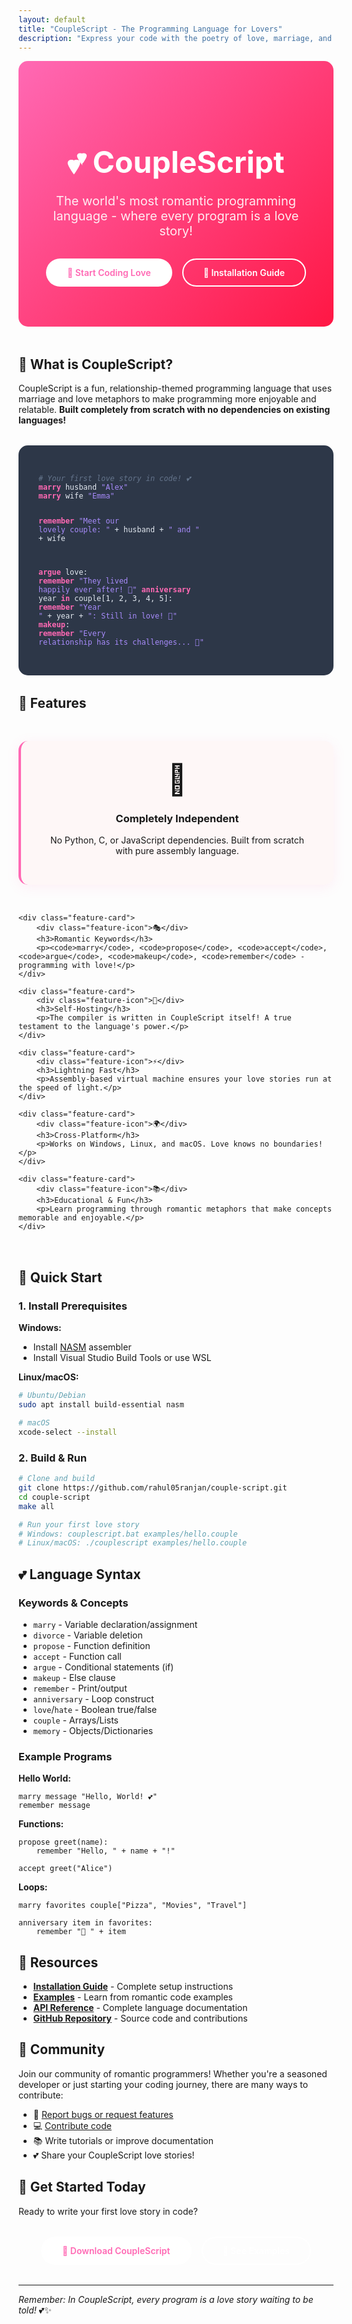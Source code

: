 ```yaml
---
layout: default
title: "CoupleScript - The Programming Language for Lovers"
description: "Express your code with the poetry of love, marriage, and relationships"
---
```


<style>
:root {
    --primary-pink: #ff69b4;
    --secondary-pink: #ffb6c1;
    --accent-red: #ff1744;
    --warm-white: #fef7f7;
    --text-dark: #2d3748;
    --gradient-romantic: linear-gradient(135deg, #ff69b4 0%, #ff1744 100%);
    --shadow-soft: 0 4px 20px rgba(255, 105, 180, 0.1);
}

.hero-section {
    background: var(--gradient-romantic);
    color: white;
    padding: 4rem 2rem;
    text-align: center;
    border-radius: 15px;
    margin-bottom: 3rem;
}

.hero-title {
    font-size: 3rem;
    font-weight: bold;
    margin-bottom: 1rem;
}

.hero-subtitle {
    font-size: 1.25rem;
    margin-bottom: 2rem;
    opacity: 0.9;
}

.cta-buttons {
    display: flex;
    gap: 1rem;
    justify-content: center;
    flex-wrap: wrap;
}

.btn {
    display: inline-flex;
    align-items: center;
    gap: 0.5rem;
    padding: 0.75rem 2rem;
    border-radius: 50px;
    text-decoration: none;
    font-weight: 600;
    transition: all 0.3s ease;
    border: 2px solid transparent;
}

.btn-primary {
    background: white;
    color: var(--primary-pink);
}

.btn-secondary {
    background: transparent;
    color: white;
    border-color: white;
}

.features-grid {
    display: grid;
    grid-template-columns: repeat(auto-fit, minmax(300px, 1fr));
    gap: 2rem;
    margin: 3rem 0;
}

.feature-card {
    background: var(--warm-white);
    padding: 2rem;
    border-radius: 15px;
    box-shadow: var(--shadow-soft);
    text-align: center;
    border-left: 4px solid var(--primary-pink);
}

.feature-icon {
    font-size: 3rem;
    margin-bottom: 1rem;
}

.code-example {
    background: #2d3748;
    color: #e2e8f0;
    padding: 2rem;
    border-radius: 15px;
    margin: 2rem 0;
    overflow-x: auto;
}

.keyword { color: #ff69b4; font-weight: bold; }
.string { color: #a78bfa; }
.comment { color: #64748b; font-style: italic; }

@media (max-width: 768px) {
    .hero-title { font-size: 2rem; }
    .cta-buttons { flex-direction: column; align-items: center; }
}
</style>

<div class="hero-section">
    <h1 class="hero-title">💕 CoupleScript</h1>
    <p class="hero-subtitle">The world's most romantic programming language - where every program is a love story!</p>
    <div class="cta-buttons">
        <a href="https://github.com/rahul05ranjan/couple-script" class="btn btn-primary">
            💖 Start Coding Love
        </a>
        <a href="installation.html" class="btn btn-secondary">
            📖 Installation Guide
        </a>
    </div>
</div>

## 🌟 What is CoupleScript?

CoupleScript is a fun, relationship-themed programming language that uses marriage and love metaphors to make programming more enjoyable and relatable. **Built completely from scratch with no dependencies on existing languages!**

<div class="code-example">
<code>
<span class="comment"># Your first love story in code! 💕</span>
<span class="keyword">marry</span> husband <span class="string">"Alex"</span>
<span class="keyword">marry</span> wife <span class="string">"Emma"</span>

<span class="keyword">remember</span> <span class="string">"Meet our lovely couple: "</span> + husband + <span class="string">" and "</span> + wife

<span class="keyword">argue</span> love:
    <span class="keyword">remember</span> <span class="string">"They lived happily ever after! 🎉"</span>
    <span class="keyword">anniversary</span> year <span class="keyword">in</span> couple[1, 2, 3, 4, 5]:
        <span class="keyword">remember</span> <span class="string">"Year "</span> + year + <span class="string">": Still in love! 💖"</span>
<span class="keyword">makeup</span>:
    <span class="keyword">remember</span> <span class="string">"Every relationship has its challenges... 💪"</span>
</code>
</div>

## 💝 Features

<div class="features-grid">
    <div class="feature-card">
        <div class="feature-icon">💝</div>
        <h3>Completely Independent</h3>
        <p>No Python, C, or JavaScript dependencies. Built from scratch with pure assembly language.</p>
    </div>
    
    <div class="feature-card">
        <div class="feature-icon">🎭</div>
        <h3>Romantic Keywords</h3>
        <p><code>marry</code>, <code>propose</code>, <code>accept</code>, <code>argue</code>, <code>makeup</code>, <code>remember</code> - programming with love!</p>
    </div>
    
    <div class="feature-card">
        <div class="feature-icon">🔧</div>
        <h3>Self-Hosting</h3>
        <p>The compiler is written in CoupleScript itself! A true testament to the language's power.</p>
    </div>
    
    <div class="feature-card">
        <div class="feature-icon">⚡</div>
        <h3>Lightning Fast</h3>
        <p>Assembly-based virtual machine ensures your love stories run at the speed of light.</p>
    </div>
    
    <div class="feature-card">
        <div class="feature-icon">🌍</div>
        <h3>Cross-Platform</h3>
        <p>Works on Windows, Linux, and macOS. Love knows no boundaries!</p>
    </div>
    
    <div class="feature-card">
        <div class="feature-icon">📚</div>
        <h3>Educational & Fun</h3>
        <p>Learn programming through romantic metaphors that make concepts memorable and enjoyable.</p>
    </div>
</div>

## 🚀 Quick Start

### 1. Install Prerequisites

**Windows:**
- Install [NASM](https://www.nasm.us/pub/nasm/releasebuilds/) assembler
- Install Visual Studio Build Tools or use WSL

**Linux/macOS:**
```bash
# Ubuntu/Debian
sudo apt install build-essential nasm

# macOS
xcode-select --install
```

### 2. Build & Run

```bash
# Clone and build
git clone https://github.com/rahul05ranjan/couple-script.git
cd couple-script
make all

# Run your first love story
# Windows: couplescript.bat examples/hello.couple
# Linux/macOS: ./couplescript examples/hello.couple
```

## 💕 Language Syntax

### Keywords & Concepts
- `marry` - Variable declaration/assignment
- `divorce` - Variable deletion  
- `propose` - Function definition
- `accept` - Function call
- `argue` - Conditional statements (if)
- `makeup` - Else clause
- `remember` - Print/output
- `anniversary` - Loop construct
- `love`/`hate` - Boolean true/false
- `couple` - Arrays/Lists
- `memory` - Objects/Dictionaries

### Example Programs

**Hello World:**
```couplescript
marry message "Hello, World! 💕"
remember message
```

**Functions:**
```couplescript
propose greet(name):
    remember "Hello, " + name + "!"

accept greet("Alice")
```

**Loops:**
```couplescript
marry favorites couple["Pizza", "Movies", "Travel"]

anniversary item in favorites:
    remember "💝 " + item
```

## 📖 Resources

- **[Installation Guide](installation.html)** - Complete setup instructions
- **[Examples](examples.html)** - Learn from romantic code examples  
- **[API Reference](api.html)** - Complete language documentation
- **[GitHub Repository](https://github.com/rahul05ranjan/couple-script)** - Source code and contributions

## 🤝 Community

Join our community of romantic programmers! Whether you're a seasoned developer or just starting your coding journey, there are many ways to contribute:

- 🐛 [Report bugs or request features](https://github.com/rahul05ranjan/couple-script/issues)
- 💻 [Contribute code](https://github.com/rahul05ranjan/couple-script/blob/main/CONTRIBUTING.md)
- 📚 Write tutorials or improve documentation
- 💕 Share your CoupleScript love stories!

## 🎉 Get Started Today

Ready to write your first love story in code? 

<div class="cta-buttons" style="margin: 2rem 0;">
    <a href="https://github.com/rahul05ranjan/couple-script" class="btn btn-primary">
        💖 Download CoupleScript
    </a>
    <a href="examples.html" class="btn btn-secondary">
        👀 See Examples
    </a>
</div>

---

*Remember: In CoupleScript, every program is a love story waiting to be told!* 💕✨
